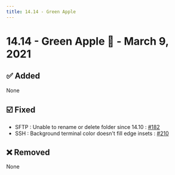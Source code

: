 ```yaml
---
title: 14.14 - Green Apple
---
```

# 14.14 - Green Apple :green_apple: - March 9, 2021

## :white_check_mark: Added
None

## :ballot_box_with_check: Fixed
* SFTP : Unable to rename or delete folder since 14.10 : [#182](https://github.com/isontheline/pro.webssh.net/issues/182)
* SSH : Background terminal color doesn't fill edge insets : [#210](https://github.com/isontheline/pro.webssh.net/issues/210)


## :x: Removed
None